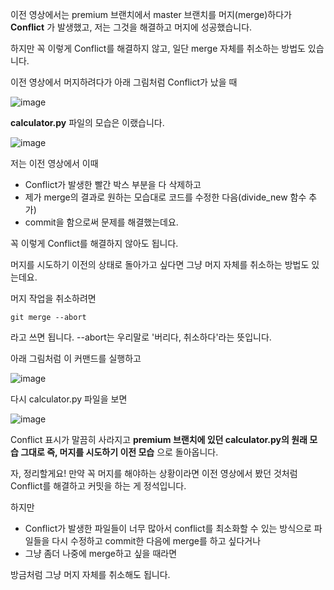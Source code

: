 이전 영상에서는 premium 브랜치에서 master 브랜치를 머지(merge)하다가 __Conflict__ 가 발생했고, 저는 그것을 해결하고 머지에 성공했습니다.

하지만 꼭 이렇게 Conflict를 해결하지 않고, 일단 merge 자체를 취소하는 방법도 있습니다. 

이전 영상에서 머지하려다가 아래 그림처럼 Conflict가 났을 때 

![image](https://user-images.githubusercontent.com/64893709/97314781-63563380-18ab-11eb-943a-6b700f1e40f7.png)

__calculator.py__ 파일의 모습은 이랬습니다. 

![image](https://user-images.githubusercontent.com/64893709/97314844-7406a980-18ab-11eb-8b12-bac1187a5377.png)

저는 이전 영상에서 이때 
* Conflict가 발생한 빨간 박스 부분을 다 삭제하고
* 제가 merge의 결과로 원하는 모습대로 코드를 수정한 다음(divide_new 함수 추가)
* commit을 함으로써 문제를 해결했는데요.

꼭 이렇게 Conflict를 해결하지 않아도 됩니다.

머지를 시도하기 이전의 상태로 돌아가고 싶다면 그냥 머지 자체를 취소하는 방법도 있는데요. 

머지 작업을 취소하려면
```
git merge --abort
```
라고 쓰면 됩니다. --abort는 우리말로 '버리다, 취소하다'라는 뜻입니다.

아래 그림처럼 이 커맨드를 실행하고 

![image](https://user-images.githubusercontent.com/64893709/97315045-a31d1b00-18ab-11eb-893c-7ef218fbb7fd.png)

다시 calculator.py 파일을 보면

![image](https://user-images.githubusercontent.com/64893709/97315076-afa17380-18ab-11eb-8bd0-0b7741b4d8cf.png)

Conflict 표시가 말끔히 사라지고 __premium 브랜치에 있던 calculator.py의 원래 모습 그대로 즉, 머지를 시도하기 이전 모습__ 으로 돌아옵니다.

자, 정리할게요! 만약 꼭 머지를 해야하는 상황이라면 이전 영상에서 봤던 것처럼 Conflict를 해결하고 커밋을 하는 게 정석입니다. 

하지만 
*  Conflict가 발생한 파일들이 너무 많아서 conflict를 최소화할 수 있는 방식으로 파일들을 다시 수정하고 commit한 다음에 merge를 하고 싶다거나
* 그냥 좀더 나중에 merge하고 싶을 때라면

방금처럼 그냥 머지 자체를 취소해도 됩니다.
